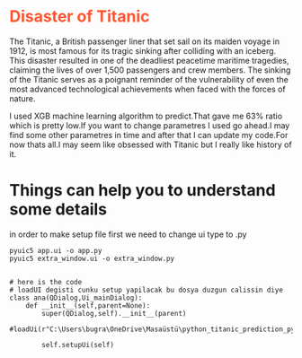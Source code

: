 <h1 style="color:#FF5733;">Disaster of Titanic</h1>
The Titanic, a British passenger liner that set sail on its maiden voyage in 1912, is most famous for its tragic sinking after colliding with an iceberg. This disaster resulted in one of the deadliest peacetime maritime tragedies, claiming the lives of over 1,500 passengers and crew members. The sinking of the Titanic serves as a poignant reminder of the vulnerability of even the most advanced technological achievements when faced with the forces of nature.

I used XGB machine learning algorithm to predict.That gave me 63% ratio which is pretty low.If you want to change parametres I used go ahead.I may find some other parametres in time and after that I can update my code.For now thats all.I may seem like obsessed with Titanic but I really like history of it.







# Things can help you to understand some details

in order to make setup file first we need to change ui type to .py

```
pyuic5 app.ui -o app.py 
pyuic5 extra_window.ui -o extra_window.py 


# here is the code
# loadUI degisti cunku setup yapilacak bu dosya duzgun calissin diye
class ana(QDialog,Ui_mainDialog):
    def __init__(self,parent=None):
        super(QDialog,self).__init__(parent)
        #loadUi(r"C:\Users\bugra\OneDrive\Masaüstü\python_titanic_prediction_pyqt5\app.ui",self)

        self.setupUi(self)
```
